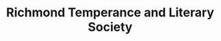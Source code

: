 ---
layout: repo
title: "Richmond Temperance and Literary Society"
id: 4720
permalink: repos/4720/
---